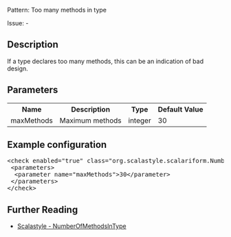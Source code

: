Pattern: Too many methods in type

Issue: -

## Description

If a type declares too many methods, this can be an indication of bad design.

## Parameters
<table><tr><th>Name</th><th>Description</th><th>Type</th><th>Default Value</th></tr><tr><td>maxMethods</td>
        <td>Maximum methods</td>
        <td>integer</td>
        <td>30</td>
      </tr></table>

## Example configuration
<pre>&lt;check enabled=&quot;true&quot; class=&quot;org.scalastyle.scalariform.NumberOfMethodsInTypeChecker&quot; level=&quot;warning&quot;&gt;
 &lt;parameters&gt;
  &lt;parameter name=&quot;maxMethods&quot;&gt;30&lt;/parameter&gt;
 &lt;/parameters&gt;
&lt;/check&gt;</pre>
<a name="org_scalastyle_scalariform_NumberOfTypesChecker" />

## Further Reading

* [Scalastyle - NumberOfMethodsInType](http://www.scalastyle.org/rules-1.0.0.html#org_scalastyle_scalariform_NumberOfMethodsInTypeChecker)